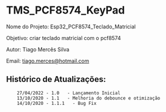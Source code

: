 # TMS_PCF8574_KeyPad

Nome do Projeto: Esp32_PCF8574_Teclado_Matricial

Objetivo: criar teclado matricial com o pcf8574

Autor: Tiago Mercês Silva

Email: tiago.merces@hotmail.com


## Histórico de Atualizações:
        27/04/2022 - 1.0   - Lançamento Inicial
        13/10/2020 - 1.1   - Melhoria do debounce e otimização
        14/10/2020 - 1.1.1   - Bug Fix

